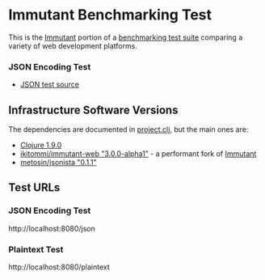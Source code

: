 # Immutant Benchmarking Test

This is the [Immutant](http://immutant.org/) portion of a [benchmarking test suite](../) comparing a variety of web development platforms.

### JSON Encoding Test

* [JSON test source](hello/src/hello/handler.clj)

## Infrastructure Software Versions

The dependencies are documented in [project.clj](hello/project.clj),
but the main ones are:

* [Clojure 1.9.0](http://clojure.org/)
* [ikitommi/immutant-web "3.0.0-alpha1"](https://github.com/ikitommi/immutant) - a performant fork of [Immutant]((http://immutant.org/))
* [metosin/jsonista "0.1.1"](https://github.com/metosin/jsonista)

## Test URLs
### JSON Encoding Test

http://localhost:8080/json

### Plaintext Test

http://localhost:8080/plaintext
